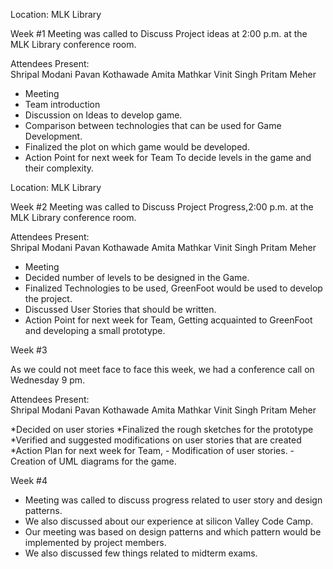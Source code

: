 Location: MLK Library

Week #1
Meeting was called to Discuss Project ideas at 2:00 p.m. at the MLK Library conference room. 

Attendees Present:  
Shripal Modani
Pavan Kothawade
Amita Mathkar
Vinit Singh
Pritam Meher

* Meeting
* Team introduction
* Discussion on Ideas to develop game.
* Comparison between technologies that can be used for Game Development.
* Finalized the plot on which game would be developed.
* Action Point for next week for Team
     To decide levels in the game and their complexity.


Location: MLK Library

Week #2
Meeting was called to Discuss Project Progress,2:00 p.m. at the MLK Library conference room. 

Attendees Present:  
Shripal Modani
Pavan Kothawade
Amita Mathkar
Vinit Singh
Pritam Meher

* Meeting
* Decided number of levels to be designed in the Game.
* Finalized Technologies to be used, GreenFoot would be used to develop the project.
* Discussed User Stories that should be written.
* Action Point for next week for Team,
     Getting acquainted to GreenFoot and developing a small prototype.

Week #3

As we could not meet face to face this week, we had a conference call on Wednesday 9 pm.

Attendees Present:  
Shripal Modani
Pavan Kothawade
Amita Mathkar
Vinit Singh
Pritam Meher

*Decided on user stories
*Finalized the rough sketches for the prototype
*Verified and suggested modifications on user stories that are created
*Action Plan for next week for Team,
	- Modification of user stories.
	- Creation of UML diagrams for the game.
	

Week #4

* Meeting was called to discuss progress related to user story and design patterns.
* We also discussed about our experience at silicon Valley Code Camp.
* Our meeting was based on design patterns and which pattern would be implemented by project members.
* We also discussed few things related to midterm exams.
